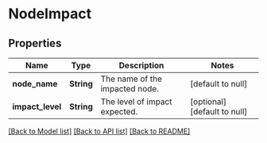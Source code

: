 # NodeImpact

## Properties
Name | Type | Description | Notes
------------ | ------------- | ------------- | -------------
**node_name** | **String** | The name of the impacted node. | [default to null]
**impact_level** | **String** | The level of impact expected. | [optional] [default to null]

[[Back to Model list]](../README.md#documentation-for-models) [[Back to API list]](../README.md#documentation-for-api-endpoints) [[Back to README]](../README.md)


